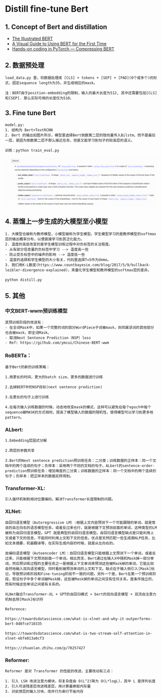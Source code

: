 # Distill fine-tune Bert

## 1. Concept of Bert and distillation

- [The Illustrated BERT](https://jalammar.github.io/illustrated-bert/)
- [A Visual Guide to Using BERT for the First Time](https://jalammar.github.io/a-visual-guide-to-using-bert-for-the-first-time/)
- [Hands-on coding in PyTorch — Compressing BERT](https://medium.com/huggingface/distilbert-8cf3380435b5)

## 2. 数据预处理
```
load_data.py 里，将数据处理成 [CLS] + tokens + [SEP] + [PAD](0个或多个)的形式，固定sequence length为35，并生成相应的mask。

注：BERT由于position-embedding的限制，输入的最大长度为512, 其中还需要包括[CLS]和[SEP]. 那么实际可用的长度仅为510。
```
## 3. Fine tune Bert
```
model.py:
1. 结构为 Bert+TextRCNN
2. Bert 的输出如图片所示，模型里选择Bert倒数第二层的隐向量传入Bilstm，而不是最后一层，是因为倒数第二层不那么接近任务，但是又能学习到句子的较高层的语义。

训练：python train_eval.py
```
![output](../images/bert_output.png)

## 4. 蒸馏上一步生成的大模型至小模型
```
1. 大模型也被称为教师模型，小模型被称为学生模型。学生模型学习的是教师模型的softmax层的输出概率分布，以便直接学习到其泛化能力。
2. 温度的高低改变的是学生模型训练过程中对负标签的关注程度。
- 从有部分信息量的负标签中学习 --> 温度高一些
- 防止受负标签中的噪声的影响 --> 温度低一些
- 温度的选择和学生模型的大小有关，代码里选择T=5作为demo。
3. 我们用K-L散度(https://www.countbayesie.com/blog/2017/5/9/kullback-leibler-divergence-explained)，来量化学生模型和教师模型的softmax层的差异。

python distill.py
```

## 5. 其他

### 中文BERT-wwm预训练模型
```
其预训练阶段的改进有：
- 在全词Mask中，如果一个完整的词的部分WordPiece子词被mask，则同属该词的其他部分也会被mask，即全词Mask。
- 取消Next Sentence Prediction（NSP）loss
- Ref: https://github.com/ymcui/Chinese-BERT-wwm
```
### RoBERTa：
```
基于Bert的新的训练策略：

1.用更长的时间，更大的batch size，更多的数据进行训练

2.去掉BERT中的NSP目标(next sentence prediction)

3.在更长的句子上进行训练

4.在每次输入训练数据的时候，动态地改变mask的模式，这样可以避免在每个epoch中每个sequence被MASK的方式相同，提高了模型输入的数据的随机性，使得模型可以学习到更多地pattern。
```
### ALbert:
```
1.Embedding层因式分解

2.跨层的参数共享

3.Bert的Next sentence prediction预训练任务：二分类；训练数据的正样本：同一个文档中的两个连续的句子；负样本：采用两个不同的文档的句子。ALbert的sentence-order-prediction预训练任务：增加难度的二分类；训练数据的正样本：同一个文档中的两个连续的句子；负样本：把正样本的数据反转得到。
```
### Transformer-XL:
```
引入循环机制和相对位置编码，解决Transformer长度限制的问题。
```
### XLNet:
```
自回归语言模型（Autoregressive LM）:根据上文内容预测下一个可能跟随的单词，就是常说的自左向右的语言模型任务，或者反过来也行，就是根据下文预测前面的单词，这种类型的LM被称为自回归语言模型。GPT 就是典型的自回归语言模型。自回归语言模型缺点是只能利用上文或者下文的信息，不能同时利用上文和下文的信息。优点是天然匹配一些生成类NLP任务，比如文本摘要，机器翻译等，在实际生成内容的时候，就是从左向右的。

自编码语言模型（Autoencoder LM）：自回归语言模型只能根据上文预测下一个单词，或者反过来，只能根据下文预测前面一个单词。相比而言，Bert通过在输入X中随机Mask掉一部分单词，然后预训练过程的主要任务之一是根据上下文单词来预测这些被Mask掉的单词，它能比较自然地融入双向语言模型，同时看到被预测单词的上文和下文。缺点在于输入侧引入[Mask]标记，导致预训练阶段和Fine-tuning阶段不一致的问题，另外一个是，Bert在第一个预训练阶段，假设句子中多个单词被Mask掉，这些被Mask掉的单词之间没有任何关系，是条件独立的，而有时候这些单词之间是有关系的。

XLNet融合Transformer-XL + GPT的自回归模式 + bert的双向语言模型 + 双流自注意力机制去除[Mask]标识符

Reference:

https://towardsdatascience.com/what-is-xlnet-and-why-it-outperforms-bert-8d8fce710335

https://towardsdatascience.com/what-is-two-stream-self-attention-in-xlnet-ebfe013a0cf3

https://zhuanlan.zhihu.com/p/70257427
```
### Reformer:
```
Reformer 是对 Transformer 的性能的改进，主要改动有三点：

1. 引入 LSH 改进注意力模块，将复杂度由 O(L^2)降为 O(L*logL)，其中 L 是序列长度
2. 引入可逆残差层改进残差层，用计算量换取内存量
3. 对前馈层的输入分块，改并行为串行节省内存
```

